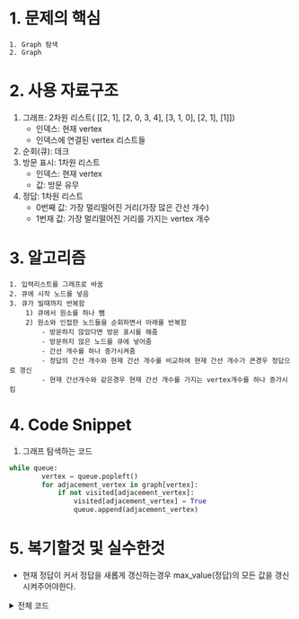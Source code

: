 # **1. 문제의 핵심**
```
1. Graph 탐색
2. Graph
```
# **2. 사용 자료구조**
1. 그래프: 2차원 리스트( [[2, 1], [2, 0, 3, 4], [3, 1, 0], [2, 1], [1]])
    - 인덱스: 현재 vertex
    - 인덱스에 연결된 vertex 리스트들
2. 순회(큐): 데크
3. 방문 표시: 1차원 리스트
    - 인덱스: 현재 vertex
    - 값: 방문 유무
3. 정답: 1차원 리스트
    - 0번째 값: 가장 멀리떨어진 거리(가장 많은 간선 개수)
    - 1번재 값: 가장 멀리떨어진 거리를 가지는 vertex 개수

# **3. 알고리즘**
```
1. 입력리스트를 그래프로 바꿈
2. 큐에 시작 노드를 넣음
3. 큐가 빌때까지 반복함
    1) 큐에서 원소를 하나 뺌
    2) 원소와 인접한 노드들을 순회하면서 아래를 반복함
        - 방문하지 않았다면 방문 표시를 해줌
        - 방문하지 않은 노드를 큐에 넣어줌
        - 간선 개수를 하나 증가시켜줌
        - 정답의 간선 개수와 현재 간선 개수를 비교하여 현재 간선 개수가 큰경우 정답으로 갱신
        - 현재 간선개수와 같은경우 현재 간선 개수를 가지는 vertex개수를 하나 증가시킴
```

# **4. Code Snippet**
1. 그래프 탐색하는 코드
```python
while queue:
        vertex = queue.popleft()
        for adjacement_vertex in graph[vertex]:
            if not visited[adjacement_vertex]:
                visited[adjacement_vertex] = True
                queue.append(adjacement_vertex)
```

# **5. 복기할것 및 실수한것**
- 현재 정답이 커서 정답을 새롭게 갱신하는경우 max_value(정답)의 모든 값을 갱신 시켜주어야한다.


<detail>
<details>
<summary>전체 코드</summary>
<div markdown="1">

# **6. 소스코드**
```python
from collections import deque

def make_graph(n, edge):
    graph = [list() for _ in range(n)]
    for vertexes in edge:
        graph[vertexes[0]-1].append(vertexes[1]-1)
        graph[vertexes[1]-1].append(vertexes[0]-1)
    return graph
        
def solution(n, edge):
    dijkstra = [0 for _ in range(n)]
    visited = [False for _ in range(n)]
    graph = make_graph(n, edge)
    queue = deque([0])
    visited[0] = True
    max_value = [0, 0] # 가장 멀리떨어진 거리와 갯수
    while queue:
        vertex = queue.popleft()
        for adjacement_vertex in graph[vertex]:
            if not visited[adjacement_vertex]:
                visited[adjacement_vertex] = True
                queue.append(adjacement_vertex)
                dijkstra[adjacement_vertex] = dijkstra[vertex] + 1
                
                if max_value[0] < dijkstra[adjacement_vertex]:
                    max_value[0] = dijkstra[adjacement_vertex]
                    max_value[1] = 1
                elif max_value[0] == dijkstra[adjacement_vertex]:
                    max_value[1] += 1
    return max_value[1]

```
</detail>